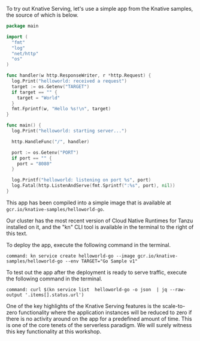 To try out Knative Serving, let's use a simple app from the Knative samples, the source of which is below.

```go
package main

import (
  "fmt"
  "log"
  "net/http"
  "os"
)

func handler(w http.ResponseWriter, r *http.Request) {
  log.Print("helloworld: received a request")
  target := os.Getenv("TARGET")
  if target == "" {
    target = "World"
  }
  fmt.Fprintf(w, "Hello %s!\n", target)
}

func main() {
  log.Print("helloworld: starting server...")

  http.HandleFunc("/", handler)

  port := os.Getenv("PORT")
  if port == "" {
    port = "8080"
  }

  log.Printf("helloworld: listening on port %s", port)
  log.Fatal(http.ListenAndServe(fmt.Sprintf(":%s", port), nil))
}
```
This app has been compiled into a simple image that is available at 
`gcr.io/knative-samples/helloworld-go`.

Our cluster has the most recent version of Cloud Native Runtimes for Tanzu installed on it, and the "kn" CLI tool is available in the terminal to the right of this text. 

To deploy the app, execute the following command in the terminal.

```terminal:execute
command: kn service create helloworld-go --image gcr.io/knative-samples/helloworld-go --env TARGET="Go Sample v1"
```

To test out the app after the deployment is ready to serve traffic, execute the following command in the terminal.
```terminal:execute
command: curl $(kn service list  helloworld-go -o json  | jq --raw-output '.items[].status.url')
```





One of the key highlights of the Knative Serving features is the scale-to-zero functionality where the application instances will be reduced to zero if there is no activity around on the app for a predefined amount of time. This is one of the core tenets of the serverless paradigm. We will surely witness this key functionality at this workshop.
